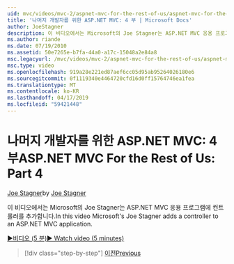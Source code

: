 ```yaml
---
uid: mvc/videos/mvc-2/aspnet-mvc-for-the-rest-of-us/aspnet-mvc-for-the-rest-of-us-part-4
title: '나머지 개발자를 위한 ASP.NET MVC: 4 부 | Microsoft Docs'
author: JoeStagner
description: 이 비디오에서는 Microsoft의 Joe Stagner는 ASP.NET MVC 응용 프로그램에 컨트롤러를 추가합니다.
ms.author: riande
ms.date: 07/19/2010
ms.assetid: 50e7265e-b7fa-44a0-a17c-15048a2e84a8
msc.legacyurl: /mvc/videos/mvc-2/aspnet-mvc-for-the-rest-of-us/aspnet-mvc-for-the-rest-of-us-part-4
msc.type: video
ms.openlocfilehash: 919a28e221ed87aef6cc05d95ab95264026180e6
ms.sourcegitcommit: 0f1119340e4464720cfd16d0ff15764746ea1fea
ms.translationtype: MT
ms.contentlocale: ko-KR
ms.lasthandoff: 04/17/2019
ms.locfileid: "59421448"
---
```

# <a name="aspnet-mvc-for-the-rest-of-us-part-4"></a><span data-ttu-id="d192b-103">나머지 개발자를 위한 ASP.NET MVC: 4부</span><span class="sxs-lookup"><span data-stu-id="d192b-103">ASP.NET MVC For the Rest of Us: Part 4</span></span>

<span data-ttu-id="d192b-104">[Joe Stagner](https://github.com/JoeStagner)</span><span class="sxs-lookup"><span data-stu-id="d192b-104">by [Joe Stagner](https://github.com/JoeStagner)</span></span>

<span data-ttu-id="d192b-105">이 비디오에서는 Microsoft의 Joe Stagner는 ASP.NET MVC 응용 프로그램에 컨트롤러를 추가합니다.</span><span class="sxs-lookup"><span data-stu-id="d192b-105">In this video Microsoft's Joe Stagner adds a controller to an ASP.NET MVC application.</span></span>

[<span data-ttu-id="d192b-106">&#9654;비디오 (5 분)</span><span class="sxs-lookup"><span data-stu-id="d192b-106">&#9654; Watch video (5 minutes)</span></span>](https://channel9.msdn.com/Blogs/ASP-NET-Site-Videos/aspnet-mvc-for-the-rest-of-us-part-4)

> [!div class="step-by-step"]
> [<span data-ttu-id="d192b-107">이전</span><span class="sxs-lookup"><span data-stu-id="d192b-107">Previous</span></span>](aspnet-mvc-for-the-rest-of-us-part-3.md)
